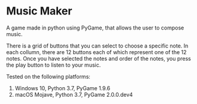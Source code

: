 # Music Maker
 A game made in python using PyGame, that allows the user to compose music. 
 
 There is a grid of buttons that you can select to choose a specific note. In each collumn, there are 12 buttons each of which represent one of the 12 notes. Once you have selected the notes and order of the notes, you press the play button to listen to your music.
 
 Tested on the following platforms:
  1. Windows 10, Python 3.7, PyGame 1.9.6
  2. macOS Mojave, Python 3.7, PyGame 2.0.0.dev4
